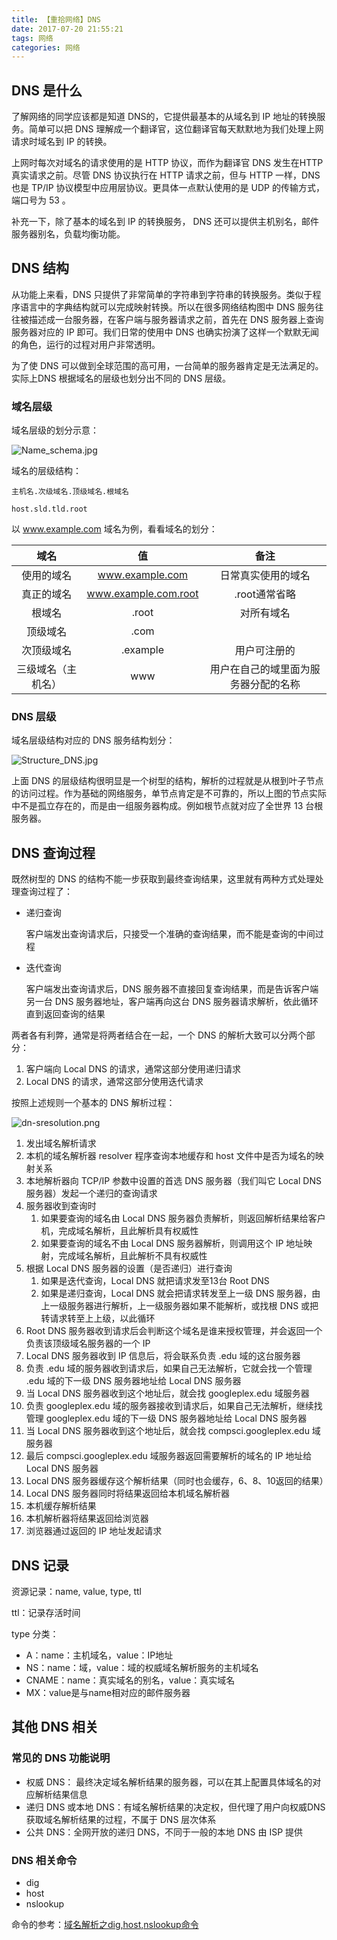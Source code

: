 ```yaml
---
title: 【重拾网络】DNS
date: 2017-07-20 21:55:21
tags: 网络
categories: 网络
---
```


## DNS 是什么

了解网络的同学应该都是知道 DNS的，它提供最基本的从域名到 IP 地址的转换服务。简单可以把 DNS 理解成一个翻译官，这位翻译官每天默默地为我们处理上网请求时域名到 IP 的转换。

上网时每次对域名的请求使用的是 HTTP 协议，而作为翻译官 DNS 发生在HTTP 真实请求之前。尽管 DNS 协议执行在 HTTP 请求之前，但与 HTTP 一样，DNS 也是 TP/IP 协议模型中应用层协议。更具体一点默认使用的是 UDP 的传输方式，端口号为 53 。

补充一下，除了基本的域名到 IP 的转换服务， DNS 还可以提供主机别名，邮件服务器别名，负载均衡功能。

## DNS 结构

从功能上来看，DNS 只提供了非常简单的字符串到字符串的转换服务。类似于程序语言中的字典结构就可以完成映射转换。所以在很多网络结构图中 DNS 服务往往被描述成一台服务器，在客户端与服务器请求之前，首先在 DNS 服务器上查询服务器对应的 IP 即可。我们日常的使用中 DNS 也确实扮演了这样一个默默无闻的角色，运行的过程对用户非常透明。

为了使 DNS 可以做到全球范围的高可用，一台简单的服务器肯定是无法满足的。实际上DNS 根据域名的层级也划分出不同的 DNS 层级。

### 域名层级

域名层级的划分示意：

![Name_schema.jpg](https://ooo.0o0.ooo/2017/07/05/595c6d4dc5144.jpg)

域名的层级结构：

```
主机名.次级域名.顶级域名.根域名

host.sld.tld.root
```

以  www.example.com 域名为例，看看域名的划分：

|    域名     |          值           |         备注         |
| :-------: | :------------------: | :----------------: |
|   使用的域名   |   www.example.com    |     日常真实使用的域名      |
|   真正的域名   | www.example.com.root |     .root通常省略      |
|    根域名    |        .root         |       对所有域名        |
|   顶级域名    |         .com         |                    |
|   次顶级域名   |       .example       |       用户可注册的       |
| 三级域名（主机名） |         www          | 用户在自己的域里面为服务器分配的名称 |

### DNS 层级

域名层级结构对应的 DNS 服务结构划分： 

![Structure_DNS.jpg](https://ooo.0o0.ooo/2017/07/05/595c6c612da55.jpg)

上面 DNS 的层级结构很明显是一个树型的结构，解析的过程就是从根到叶子节点的访问过程。作为基础的网络服务，单节点肯定是不可靠的，所以上图的节点实际中不是孤立存在的，而是由一组服务器构成。例如根节点就对应了全世界 13 台根服务器。

## DNS 查询过程

既然树型的 DNS 的结构不能一步获取到最终查询结果，这里就有两种方式处理处理查询过程了：

- 递归查询

  客户端发出查询请求后，只接受一个准确的查询结果，而不能是查询的中间过程

- 迭代查询

  客户端发出查询请求后，DNS 服务器不直接回复查询结果，而是告诉客户端另一台 DNS 服务器地址，客户端再向这台 DNS 服务器请求解析，依此循环直到返回查询的结果

两者各有利弊，通常是将两者结合在一起，一个 DNS 的解析大致可以分两个部分：

1. 客户端向 Local DNS 的请求，通常这部分使用递归请求
2. Local DNS 的请求，通常这部分使用迭代请求

按照上述规则一个基本的 DNS 解析过程：

![dn-sresolution.png](https://ooo.0o0.ooo/2017/07/05/595c5beaef747.png)

1.  发出域名解析请求
2.  本机的域名解析器 resolver 程序查询本地缓存和 host 文件中是否为域名的映射关系
3.  本地解析器向 TCP/IP 参数中设置的首选 DNS 服务器（我们叫它 Local DNS 服务器）发起一个递归的查询请求
4.  服务器收到查询时
    1. 如果要查询的域名由 Local DNS 服务器负责解析，则返回解析结果给客户机，完成域名解析，且此解析具有权威性
    2. 如果要查询的域名不由 Local DNS 服务器解析，则调用这个 IP 地址映射，完成域名解析，且此解析不具有权威性
5.  根据 Local DNS 服务器的设置（是否递归）进行查询
    1. 如果是迭代查询，Local DNS 就把请求发至13台 Root DNS
    2. 如果是递归查询，Local DNS 就会把请求转发至上一级 DNS 服务器，由上一级服务器进行解析，上一级服务器如果不能解析，或找根 DNS 或把转请求转至上上级，以此循环
6.  Root DNS 服务器收到请求后会判断这个域名是谁来授权管理，并会返回一个负责该顶级域名服务器的一个 IP
7.  Local DNS 服务器收到 IP 信息后，将会联系负责 .edu 域的这台服务器
8.  负责 .edu 域的服务器收到请求后，如果自己无法解析，它就会找一个管理 .edu 域的下一级 DNS 服务器地址给 Local DNS 服务器
9.  当 Local DNS 服务器收到这个地址后，就会找 googleplex.edu 域服务器
10.  负责 googleplex.edu 域的服务器接收到请求后，如果自己无法解析，继续找管理 googleplex.edu 域的下一级 DNS 服务器地址给 Local DNS 服务器
11.  当 Local DNS 服务器收到这个地址后，就会找 compsci.googleplex.edu 域服务器
12.  最后 compsci.googleplex.edu 域服务器返回需要解析的域名的 IP 地址给 Local DNS 服务器
13.  Local DNS 服务器缓存这个解析结果（同时也会缓存，6、8、10返回的结果）
14.  Local DNS 服务器同时将结果返回给本机域名解析器
15.  本机缓存解析结果
16.  本机解析器将结果返回给浏览器
17.  浏览器通过返回的 IP 地址发起请求


## DNS 记录

资源记录：name, value, type, ttl

ttl：记录存活时间

type 分类：
- A：name：主机域名，value：IP地址
- NS：name：域，value：域的权威域名解析服务的主机域名
- CNAME：name：真实域名的别名，value：真实域名
- MX：value是与name相对应的邮件服务器

## 其他 DNS 相关

### 常见的 DNS 功能说明

- 权威 DNS： 最终决定域名解析结果的服务器，可以在其上配置具体域名的对应解析结果信息
- 递归 DNS 或本地 DNS：有域名解析结果的决定权，但代理了用户向权威DNS获取域名解析结果的过程，不属于 DNS 层次体系
- 公共 DNS：全网开放的递归 DNS，不同于一般的本地 DNS 由 ISP 提供

### DNS 相关命令

- dig
- host
- nslookup

命令的参考：[域名解析之dig,host,nslookup命令](http://luodw.cc/2015/12/27/dns03/)
